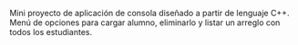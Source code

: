 Mini proyecto de aplicación de consola diseñado a partir de lenguaje C++.
Menú de opciones para cargar alumno, eliminarlo y listar un arreglo con todos los estudiantes.
